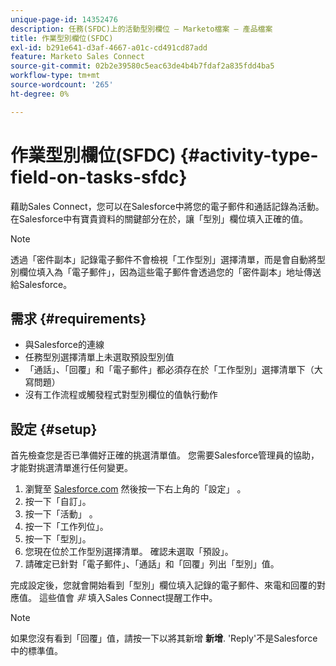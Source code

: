 ```yaml
---
unique-page-id: 14352476
description: 任務(SFDC)上的活動型別欄位 — Marketo檔案 — 產品檔案
title: 作業型別欄位(SFDC)
exl-id: b291e641-d3af-4667-a01c-cd491cd87add
feature: Marketo Sales Connect
source-git-commit: 02b2e39580c5eac63de4b4b7fdaf2a835fdd4ba5
workflow-type: tm+mt
source-wordcount: '265'
ht-degree: 0%

---
```


# 作業型別欄位(SFDC) {#activity-type-field-on-tasks-sfdc}

藉助Sales Connect，您可以在Salesforce中將您的電子郵件和通話記錄為活動。 在Salesforce中有寶貴資料的關鍵部分在於，讓「型別」欄位填入正確的值。

>[!NOTE]
>
>透過「密件副本」記錄電子郵件不會檢視「工作型別」選擇清單，而是會自動將型別欄位填入為「電子郵件」，因為這些電子郵件會透過您的「密件副本」地址傳送給Salesforce。

## 需求 {#requirements}

* 與Salesforce的連線
* 任務型別選擇清單上未選取預設型別值
* 「通話」、「回覆」和「電子郵件」都必須存在於「工作型別」選擇清單下（大寫問題）
* 沒有工作流程或觸發程式對型別欄位的值執行動作

## 設定 {#setup}

首先檢查您是否已準備好正確的挑選清單值。 您需要Salesforce管理員的協助，才能對挑選清單進行任何變更。

1. 瀏覽至 [Salesforce.com](https://salesforce.com) 然後按一下右上角的「設定」 。
1. 按一下「自訂」。
1. 按一下「活動」 。
1. 按一下「工作列位」。
1. 按一下「型別」。
1. 您現在位於工作型別選擇清單。 確認未選取「預設」。
1. 請確定已針對「電子郵件」、「通話」和「回覆」列出「型別」值。

完成設定後，您就會開始看到「型別」欄位填入記錄的電子郵件、來電和回覆的對應值。 這些值會 _非_ 填入Sales Connect提醒工作中。

>[!NOTE]
>
>如果您沒有看到「回覆」值，請按一下以將其新增 **新增**. &#39;Reply&#39;不是Salesforce中的標準值。
